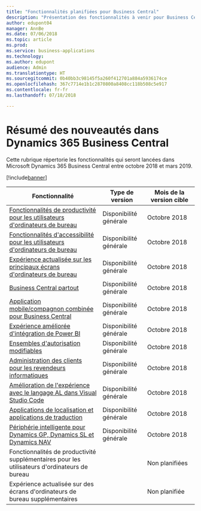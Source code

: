 ```yaml
---
title: "Fonctionnalités planifiées pour Business Central"
description: "Présentation des fonctionnalités à venir pour Business Central"
author: edupont04
manager: AnnBe
ms.date: 07/06/2018
ms.topic: article
ms.prod: 
ms.service: business-applications
ms.technology: 
ms.author: edupont
audience: Admin
ms.translationtype: HT
ms.sourcegitcommit: 0b40bb3c98145f5a260f412701a884a5936174ce
ms.openlocfilehash: 367c7714e1b1c2870800a8408cc118b508c5e917
ms.contentlocale: fr-fr
ms.lasthandoff: 07/18/2018

---
```

# <a name="summary-of-whats-new-in-dynamics-365-business-central"></a>Résumé des nouveautés dans Dynamics 365 Business Central

Cette rubrique répertorie les fonctionnalités qui seront lancées dans Microsoft Dynamics 365 Business Central entre octobre 2018 et mars 2019.

[!include[banner](../../includes/banner.md)]

| Fonctionnalité | Type de version | Mois de la version cible |
|------------|----------|--------|
| [Fonctionnalités de productivité pour les utilisateurs d'ordinateurs de bureau](high-productivity-user-experience.md) | Disponibilité générale | Octobre 2018  |
| [Fonctionnalités d'accessibilité pour les utilisateurs d'ordinateurs de bureau](/business-applications-release-notes/october18/dynamics365-business-central/high-productivity-user-experience#accessibility) |  Disponibilité générale |  Octobre 2018  |
| [Expérience actualisée sur les principaux écrans d'ordinateurs de bureau](/business-applications-release-notes/october18/dynamics365-business-central/high-productivity-user-experience#refreshed-desktop-experience) |  Disponibilité générale |   Octobre 2018  |
| [Business Central partout](business-central-everywhere.md)|  Disponibilité générale  |  Octobre 2018  |
| [Application mobile/compagnon combinée pour Business Central](/business-applications-release-notes/october18/dynamics365-business-central/high-productivity-user-experience#access-from-anywhere) |  Disponibilité générale | Octobre 2018    |
| [Expérience améliorée d'intégration de Power BI](enhanced-power-bi-embed-experience.md)  | Disponibilité générale    | Octobre 2018   |
| [Ensembles d'autorisation modifiables](editablepermissionsets.md)  | Disponibilité générale    | Octobre 2018   |
| [Administration des clients pour les revendeurs informatiques](var-tenant-administration.md)  | Disponibilité générale    | Octobre 2018   |
| [Amélioration de l'expérience avec le langage AL dans Visual Studio Code](visual-studio-code-improvements.md)  | Disponibilité générale    | Octobre 2018   |
| [Applications de localisation et applications de traduction](localization.md)      |  Disponibilité générale  |  Octobre 2018   |
| [Périphérie intelligente pour Dynamics GP, Dynamics SL et Dynamics NAV](dynamics-intelligent-edge.md)   | Disponibilité générale  |  Octobre 2018|
| Fonctionnalités de productivité supplémentaires pour les utilisateurs d'ordinateurs de bureau |     | Non planifiées |
| Expérience actualisée sur des écrans d'ordinateurs de bureau supplémentaires |     | Non planifiée |

